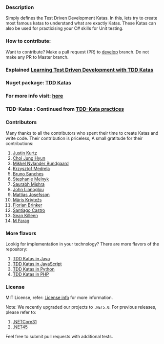 ### Description
Simply defines the Test Driven Development Katas. In this, lets try to create most famous katas to understand what are exactly Katas. These Katas can also be used for practicising your C# skills for Unit testing.

### How to contribute:
Want to contribute? Make a pull request (PR) to [develop](https://github.com/garora/TDD-Katas/tree/develop) branch. Do not make any PR to Master branch.

### Explained [Learning Test Driven Development with TDD Katas](http://goo.gl/5NYpVI)
### Nuget package: [TDD Katas](https://www.nuget.org/packages/TDD.Katas/)

### For more info visit: [here](http://garora.github.io/TDD-Katas/)
### TDD-Katas : Continued from [TDD-Kata practices](http://tddkatas.codeplex.com/)

### Contributors
Many thanks to all the contributors who spent their time to create Katas and write code. Their contribution is priceless, A small gratitude for their contributions:

 1. [Justin Kurtz](https://github.com/justinkurtz)
 2. [Choi Jung Hyun](https://github.com/cjhnim)
 3. [Mikkel Nylander Bundgaard](https://github.com/mikkelbu)
 4. [Krzysztof Mędrela](https://github.com/chrismedrela)
 5. [Bruno Sanches](https://github.com/brunops)
 6. [Stephanie Melnyk](https://github.com/smelnyk-va)
 7. [Saurabh Mishra](https://github.com/saurabh9694)
 8. [John Lianoglou](https://github.com/prometheas)
 9. [Mattias Josefsson](https://github.com/matjos)
 10. [Māris Krivtežs](https://github.com/marisks)
 11. [Florian Brinker](https://github.com/fbrinker)
 12. [Santiago Castro](https://github.com/bryant1410)
 13. [Sean Killeen](https://github.com/SeanKilleen)
 14. [M Farag](https://github.com/MoeFarag)
 
### More flavors
Lookig for implementation in your technology? There are more flavors of the repository:

 1. [TDD Katas in Java](https://github.com/garora/TDD-Katas-Java)
 2. [TDD Katas in JavaScript](https://github.com/garora/TDD-Katas-JavaScript)
 3. [TDD Katas in Python](https://github.com/garora/TDD-Katas-Python)
 4. [TDD Katas in PHP](https://github.com/garora/TDD-Katas-PHP)

### License
MIT License, refer: [License info](/LICENSE.txt) for more information.

Note: We recently upgraded our projects to `.NET5.0`. For previous releases, please refer to:
 1. [.NETCore31](https://github.com/garora/TDD-Katas/tree/netcore31)
 2. [.NET45](https://github.com/garora/TDD-Katas/tree/net45)

Feel free to submit pull requests with additional tests.